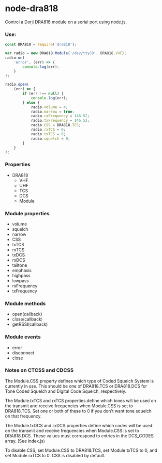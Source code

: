 # node-dra818
Control a Dorji DRA818 module on a serial port using node.js.

### Use:

```js
const DRA818 = require('dra818');

var radio = new DRA818.Module('/dev/ttyS0', DRA818.VHF);
radio.on(
	'error', (err) => {
		console.log(err);
	}
);

radio.open(
	(err) => {
		if (err !== null) {
			console.log(err);
		} else {
			radio.volume = 4;
			radio.narrow = true;
			radio.rxFrequency = 146.52;
			radio.txFrequency = 146.52;
			radio.CSS = DRA818.TCS;
			radio.rxTCS = 0;
			radio.txTCS = 0;
			radio.squelch = 0;
		}
	}
);
```

### Properties

- DRA818
	- VHF
	- UHF
	- TCS
	- DCS
	- Module

### Module properties

- volume
- squelch
- narrow
- CSS
- txTCS
- rxTCS
- txDCS
- rxDCS
- tailtone
- emphasis
- highpass
- lowpass
- rxFrequency
- txFrequency

### Module methods

- open(callback)
- close(callback)
- getRSSI(callback)

### Module events

- error
- disconnect
- close

### Notes on CTCSS and CDCSS

The Module.CSS property defines which type of Coded Squelch System is currently
in use.  This should be one of DRA818.TCS or DRA818.DCS for Tone Coded Squelch
and Digital Code Squelch, respectively.

The Module.txTCS and rxTCS properties define which tones will be used on the
transmit and receive frequencies when Module.CSS is set to DRA818.TCS.  Set one
or both of these to 0 if you don't want tone squelch on that frequency.

The Module.txDCS and rxDCS properties define which codes will be used on the
transmit and receive frequencies when Module.CSS is set to DRA818.DCS.  These
values must correspond to entries in the DCS_CODES array.  (See index.js)

To disable CSS, set Module.CSS to DRA818.TCS, set Module.txTCS to 0, and set
Module.rxTCS to 0.  CSS is disabled by default.